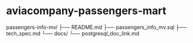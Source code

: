 # aviacompany-passengers-mart
passengers-info-mv/
├── README.md
├── passengers_info_mv.sql
├── tech_spec.md
└── docs/
    └── postgresql_doc_link.md
